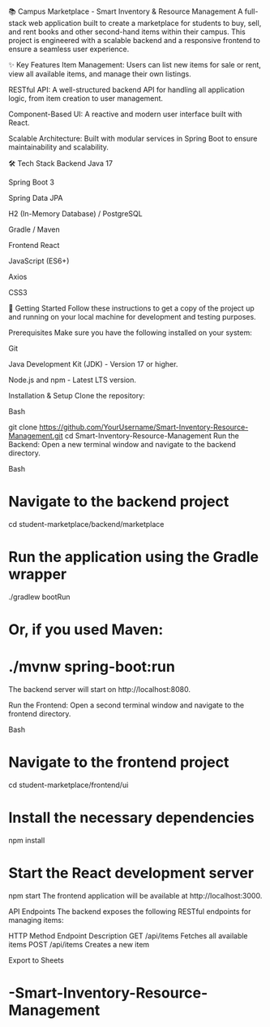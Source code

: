 📚 Campus Marketplace - Smart Inventory & Resource Management
A full-stack web application built to create a marketplace for students to buy, sell, and rent books and other second-hand items within their campus. This project is engineered with a scalable backend and a responsive frontend to ensure a seamless user experience.

✨ Key Features
Item Management: Users can list new items for sale or rent, view all available items, and manage their own listings.

RESTful API: A well-structured backend API for handling all application logic, from item creation to user management.

Component-Based UI: A reactive and modern user interface built with React.

Scalable Architecture: Built with modular services in Spring Boot to ensure maintainability and scalability.

🛠️ Tech Stack
Backend
Java 17

Spring Boot 3

Spring Data JPA

H2 (In-Memory Database) / PostgreSQL

Gradle / Maven

Frontend
React

JavaScript (ES6+)

Axios

CSS3

🚀 Getting Started
Follow these instructions to get a copy of the project up and running on your local machine for development and testing purposes.

Prerequisites
Make sure you have the following installed on your system:

Git

Java Development Kit (JDK) - Version 17 or higher.

Node.js and npm - Latest LTS version.

Installation & Setup
Clone the repository:

Bash

git clone https://github.com/YourUsername/Smart-Inventory-Resource-Management.git
cd Smart-Inventory-Resource-Management
Run the Backend:
Open a new terminal window and navigate to the backend directory.

Bash

# Navigate to the backend project
cd student-marketplace/backend/marketplace

# Run the application using the Gradle wrapper
./gradlew bootRun

# Or, if you used Maven:
# ./mvnw spring-boot:run
The backend server will start on http://localhost:8080.

Run the Frontend:
Open a second terminal window and navigate to the frontend directory.

Bash

# Navigate to the frontend project
cd student-marketplace/frontend/ui

# Install the necessary dependencies
npm install

# Start the React development server
npm start
The frontend application will be available at http://localhost:3000.

API Endpoints
The backend exposes the following RESTful endpoints for managing items:

HTTP Method	Endpoint	Description
GET	/api/items	Fetches all available items
POST	/api/items	Creates a new item

Export to Sheets





# -Smart-Inventory-Resource-Management
